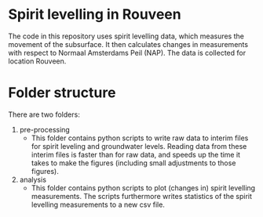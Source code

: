 # Spirit levelling in Rouveen
The code in this repository uses spirit levelling data, which measures the movement of the subsurface. It then calculates changes in measurements with respect to Normaal Amsterdams Peil (NAP).
The data is collected for location Rouveen.

# Folder structure
There are two folders:
1. pre-processing
   - This folder contains python scripts to write raw data to interim files for spirit leveling and groundwater levels.
     Reading data from these interim files is faster than for raw data, and speeds up the time it takes to make the figures (including small adjustments to those figures).
2. analysis
   - This folder contains python scripts to plot (changes in) spirit levelling measurements.
     The scripts furthermore writes statistics of the spirit levelling measurements to a new csv file.
